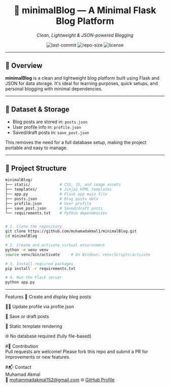 <div id="top"></div>

<div align="center" class="text-center">

<h1>📝 minimalBlog — A Minimal Flask Blog Platform</h1>
<p><em>Clean, Lightweight & JSON-powered Blogging</em></p>

<img alt="last-commit" src="https://img.shields.io/github/last-commit/muhamadakmal1/minimalBlog?style=flat-square"/>
<img alt="repo-size" src="https://img.shields.io/github/repo-size/muhamadakmal1/minimalBlog?style=flat-square"/>
<img alt="license" src="https://img.shields.io/github/license/muhamadakmal1/minimalBlog?style=flat-square"/>

</div>

---

## 📌 Overview

**minimalBlog** is a clean and lightweight blog platform built using Flask and JSON for data storage. It's ideal for learning purposes, quick setups, and personal blogging with minimal dependencies.

---

## 📂 Dataset & Storage

- Blog posts are stored in: `posts.json`
- User profile info in: `profile.json`
- Saved/draft posts in: `save_post.json`

This removes the need for a full database setup, making the project portable and easy to manage.

---

## 🧠 Project Structure

```bash
minimalBlog/
├── static/             # CSS, JS, and image assets
├── templates/          # Jinja2 HTML templates
├── app.py              # Flask app main file
├── posts.json          # Blog posts data
├── profile.json        # User profile
├── save_post.json      # Saved/draft posts
└── requirements.txt    # Python dependencies


# 1. Clone the repository
git clone https://github.com/muhamadakmal1/minimalBlog.git
cd minimalBlog

# 2. Create and activate virtual environment
python -m venv venv
source venv/bin/activate     # On Windows: venv\Scripts\activate

# 3. Install required packages
pip install -r requirements.txt

# 4. Run the Flask server
python app.py
```
------
Features
📝 Create and display blog posts

🧑‍💼 Update profile via profile.json

💾 Save or draft posts

📄 Static template rendering

🌐 No database required (fully file-based)


#🤝 Contribution<br>
Pull requests are welcome! Please fork this repo and submit a PR for improvements or new features.

#📬 Contact<br>
Muhamad Akmal<br>
📧 mohammadakmal152@gmail.com
🌐 <a href='https://github.com/muhamadakmal1/'>GitHub Profile</a>


